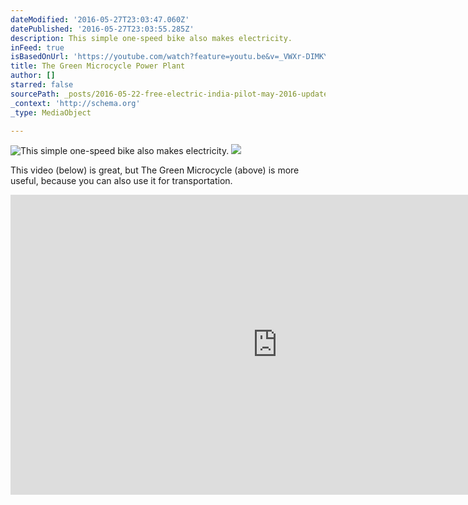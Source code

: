 ```yaml
---
dateModified: '2016-05-27T23:03:47.060Z'
datePublished: '2016-05-27T23:03:55.285Z'
description: This simple one-speed bike also makes electricity.
inFeed: true
isBasedOnUrl: 'https://youtube.com/watch?feature=youtu.be&v=_VWXr-DIMKY'
title: The Green Microcycle Power Plant
author: []
starred: false
sourcePath: _posts/2016-05-22-free-electric-india-pilot-may-2016-update-230.md
_context: 'http://schema.org'
_type: MediaObject

---
```

![This simple one-speed bike also makes electricity.](https://the-grid-user-content.s3-us-west-2.amazonaws.com/c0b3fa0d-f57b-40c4-a273-9ab0b82dfbdb.jpg)
![](https://the-grid-user-content.s3-us-west-2.amazonaws.com/8d157b5b-ee75-4ed1-ad45-f3d089e4092b.jpg)

This video (below) is great, but The Green Microcycle (above) is more useful, because you can also use it for transportation.

<iframe src="https://cdn.embedly.com/widgets/media.html?src=https://www.youtube.com/embed/_VWXr-DIMKY?feature=oembed&amp;url=http://www.youtube.com/watch?v=_VWXr-DIMKY&amp;image=https://i.ytimg.com/vi/_VWXr-DIMKY/hqdefault.jpg&amp;key=b7d04c9b404c499eba89ee7072e1c4f7&amp;type=text/html&amp;schema=youtube" width="854" height="480" scrolling="no" frameborder="0" allowfullscreen="" style=""></iframe>